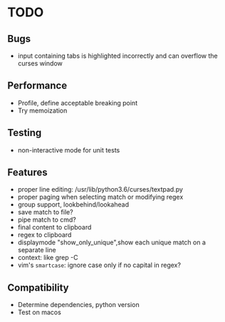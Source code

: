 # TODO 

## Bugs

- input containing tabs is highlighted incorrectly and can overflow the curses window

## Performance

- Profile, define acceptable breaking point
- Try memoization

## Testing

- non-interactive mode for unit tests

## Features

- proper line editing: /usr/lib/python3.6/curses/textpad.py
- proper paging when selecting match or modifying regex
- group support, lookbehind/lookahead
- save match to file?
- pipe match to cmd?
- final content to clipboard
- regex to clipboard
- displaymode "show_only_unique",show each unique match on a separate line
- context: like grep -C
- vim's `smartcase`: ignore case only if no capital in regex?

## Compatibility

- Determine dependencies, python version
- Test on macos




